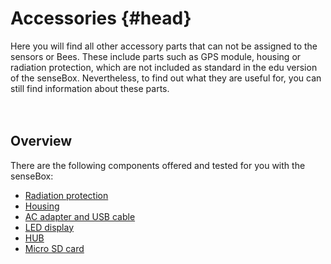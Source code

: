 # Accessories {#head}

<div class="description">Here you will find all other accessory parts that can not be assigned to the sensors or Bees. These include parts such as GPS module, housing or radiation protection, which are not included as standard in the edu version of the senseBox. Nevertheless, to find out what they are useful for, you can still find information about these parts.</div>
<div class="line">
    <br>
    <br>
</div>

## Overview

There are the following components offered and tested for you with the senseBox:
* [Radiation protection](strahlenschutz.md)
* [Housing](gehaeuse.md)
* [AC adapter and USB cable](netzteil-und-usb-kabel.md)
* [LED display](led-display.md)
* [HUB](hub.md)
* [Micro SD card](micro-sd-karte.md)
